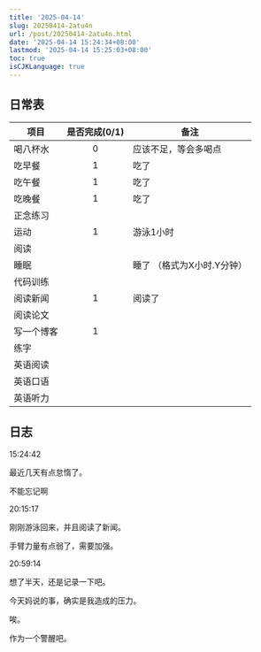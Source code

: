 ```yaml
---
title: '2025-04-14'
slug: 20250414-2atu4n
url: /post/20250414-2atu4n.html
date: '2025-04-14 15:24:34+08:00'
lastmod: '2025-04-14 15:25:03+08:00'
toc: true
isCJKLanguage: true
---
```






## 日常表

|项目|是否完成(0/1)|备注|
| ------------| :-------------: | -----------------------------|
|喝八杯水|0|应该不足，等会多喝点|
|吃早餐|1|吃了|
|吃午餐|1|吃了|
|吃晚餐|1|吃了|
|正念练习|||
|运动|1|游泳1小时|
|阅读|||
|睡眠||睡了  （格式为X小时.Y分钟）|
|代码训练|||
|阅读新闻|1|阅读了|
|阅读论文|||
|写一个博客|1||
|练字|||
|英语阅读|||
|英语口语|||
|英语听力|||

## 日志

15:24:42

最近几天有点怠惰了。

不能忘记啊

20:15:17

刚刚游泳回来，并且阅读了新闻。

手臂力量有点弱了，需要加强。

20:59:14

想了半天，还是记录一下吧。

今天妈说的事，确实是我造成的压力。

唉。

作为一个警醒吧。

‍
